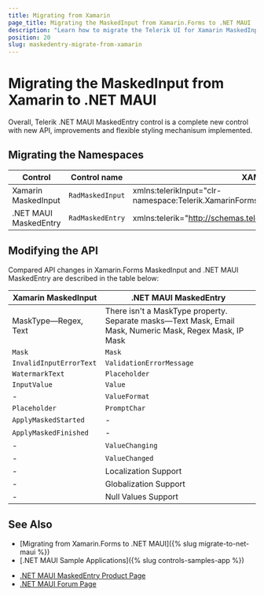 ```yaml
---
title: Migrating from Xamarin
page_title: Migrating the MaskedInput from Xamarin.Forms to .NET MAUI
description: "Learn how to migrate the Telerik UI for Xamarin MaskedInput to the Telerik UI for .NET MAUI framework by updating the namespaces and the incompatible NuGet packages."
position: 20
slug: maskedentry-migrate-from-xamarin
---
```


# Migrating the MaskedInput from Xamarin to .NET MAUI

Overall, Telerik .NET MAUI MaskedEntry control is a complete new control with new API, improvements and flexible styling mechanisum implemented.

## Migrating the Namespaces

| Control | Control name | XAML Namespcace | C# Namespace|
| --------------- | --------------- | --------------- | --------------- |
| Xamarin MaskedInput | `RadMaskedInput` | xmlns:telerikInput="clr-namespace:Telerik.XamarinForms.Input;assembly=Telerik.XamarinForms.Input" | using Telerik.XamarinForms.Input; |
| .NET MAUI MaskedEntry | `RadMaskedEntry` | xmlns:telerik="http://schemas.telerik.com/2022/xaml/maui" | using Telerik.Maui.Controls; |

## Modifying the API

Compared API changes in Xamarin.Forms MaskedInput and .NET MAUI MaskedEntry are described in the table below:

| Xamarin MaskedInput | .NET MAUI MaskedEntry |
| ------------- | --------------- |
| MaskType&mdash;Regex, Text | There isn't a MaskType property. Separate masks&mdash;Text Mask, Email Mask, Numeric Mask, Regex Mask, IP Mask |
| `Mask` | `Mask` |
| `InvalidInputErrorText` | `ValidationErrorMessage` |
| `WatermarkText` | `Placeholder` |
| `InputValue` | `Value` |
| - | `ValueFormat` |
| `Placeholder` | `PromptChar` |
| `ApplyMaskedStarted` | - |
| `ApplyMaskedFinished` | - |
| - | `ValueChanging` |
| - | `ValueChanged` |
| - | Localization Support |
| - | Globalization Support |
| - | Null Values Support |

## See Also

* [Migrating from Xamarin.Forms to .NET MAUI]({% slug migrate-to-net-maui %})
* [.NET MAUI Sample Applications]({% slug controls-samples-app %})
- [.NET MAUI MaskedEntry Product Page](https://www.telerik.com/maui-ui/maskedentry)
- [.NET MAUI Forum Page](https://www.telerik.com/forums/maui?tagId=1853)

